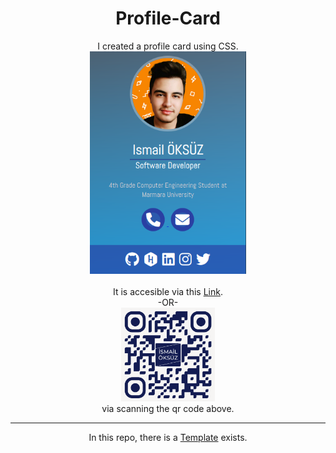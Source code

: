 <div align="center">

# Profile-Card

I created a profile card using CSS. 
<br>
<img src="/src/screenshot.png" width="250">
<br>
<br>
It is accesible via this <a href="https://ismailoksuz.github.io/Profile-Card/">Link</a>.
<br>
-OR-
<br>
<img src="src/qr.png" width="150">
<br>
via scanning the qr code above.
<hr>
In this repo, there is a <a href="https://github.com/ismailoksuz/Profile-Card/tree/main/template">Template</a> exists.
</div>

